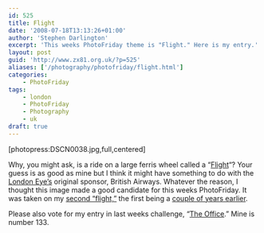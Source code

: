 ```yaml
---
id: 525
title: Flight
date: '2008-07-18T13:13:26+01:00'
author: 'Stephen Darlington'
excerpt: 'This weeks PhotoFriday theme is "Flight." Here is my entry.'
layout: post
guid: 'http://www.zx81.org.uk/?p=525'
aliases: ['/photography/photofriday/flight.html']
categories:
    - PhotoFriday
tags:
    - london
    - PhotoFriday
    - Photography
    - uk
draft: true
---
```


\[photopress:DSCN0038.jpg,full,centered\]

Why, you might ask, is a ride on a large ferris wheel called a “[Flight](http://www.photofriday.com/archives/challenge/000791.php)“? Your guess is as good as mine but I think it might have something to do with the [London Eye’s](http://www.londoneye.com/) original sponsor, British Airways. Whatever the reason, I thought this image made a good candidate for this weeks PhotoFriday. It was taken on my [second “flight,”](/blog/the-big-day.html) the first being a [couple of years earlier](/travel/misc2003.html).

Please also vote for my entry in last weeks challenge, “[The Office](http://www.photofriday.com/linkviewer.php?id=789).” Mine is number 133.